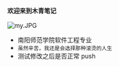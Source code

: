 ### **`欢迎来到木青笔记`**

![my.JPG](https://cos.ap-guangzhou.myqcloud.com/myimages-1305160569/images/202204161220293.png)
- 南阳师范学院软件工程专业
- `虽然辛苦，我还是会选择那种滚烫的人生`
- 测试修改之后是否正常 push